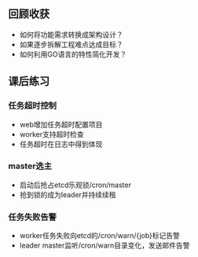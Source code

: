 ## 回顾收获

- 如何将功能需求转换成架构设计？
- 如果逐步拆解工程难点达成目标？
- 如何利用GO语言的特性简化开发？

## 课后练习

### 任务超时控制

- web增加任务超时配置项目
- worker支持超时检查
- 任务超时在日志中得到体现

### master选主

- 启动后抢占etcd乐观锁/cron/master
- 抢到锁的成为leader并持续续租

### 任务失败告警

- worker任务失败向etcd的/cron/warn/{job}标记告警
- leader master监听/cron/warn目录变化，发送邮件告警

